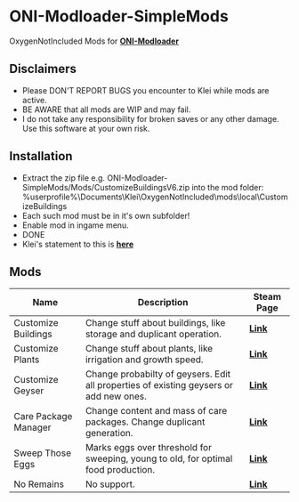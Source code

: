 # ONI-Modloader-SimpleMods
OxygenNotIncluded Mods for [**ONI-Modloader**](https://github.com/javisar/ONI-Modloader)

Disclaimers
-----------
* Please DON'T REPORT BUGS you encounter to Klei while mods are active.
* BE AWARE that all mods are WIP and may fail.
* I do not take any responsibility for broken saves or any other damage. Use this software at your own risk.

Installation
-----------
* Extract the zip file e.g. ONI-Modloader-SimpleMods/Mods/CustomizeBuildingsV6.zip into the mod folder: %userprofile%\Documents\Klei\OxygenNotIncluded\mods\local\CustomizeBuildings
* Each such mod must be in it's own subfolder!
* Enable mod in ingame menu.
* DONE
* Klei's statement to this is [**here**](https://forums.kleientertainment.com/forums/topic/104533-modding-system-now-in-testing/)

Mods
-----------
| Name  | Description | Steam Page |
| ----- | ----------- | ---------- |
|Customize Buildings|Change stuff about buildings, like storage and duplicant operation.|[**Link**](https://steamcommunity.com/sharedfiles/filedetails/?id=1818138009)|
|Customize Plants|Change stuff about plants, like irrigation and growth speed.|[**Link**](https://steamcommunity.com/sharedfiles/filedetails/?id=1818145851)|
|Customize Geyser|Change probabilty of geysers. Edit all properties of existing geysers or add new ones.|[**Link**](https://steamcommunity.com/sharedfiles/filedetails/?id=1861107947)|
|Care Package Manager|Change content and mass of care packages. Change duplicant generation.|[**Link**](https://steamcommunity.com/sharedfiles/filedetails/?id=1833878154)|
|Sweep Those Eggs|Marks eggs over threshold for sweeping, young to old, for optimal food production.|[**Link**](https://steamcommunity.com/sharedfiles/filedetails/?id=1856796585)|
|No Remains|No support.|[**Link**](https://steamcommunity.com/sharedfiles/filedetails/?id=1963545305)|